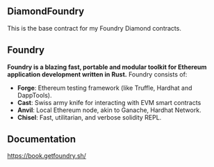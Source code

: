 ## DiamondFoundry
This is the base contract for my Foundry Diamond contracts.
## Foundry
**Foundry is a blazing fast, portable and modular toolkit for Ethereum application development written in Rust.**
Foundry consists of:
-   **Forge**: Ethereum testing framework (like Truffle, Hardhat and DappTools).
-   **Cast**: Swiss army knife for interacting with EVM smart contracts
-   **Anvil**: Local Ethereum node, akin to Ganache, Hardhat Network.
-   **Chisel**: Fast, utilitarian, and verbose solidity REPL.
## Documentation
https://book.getfoundry.sh/

